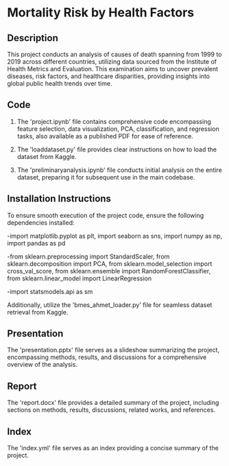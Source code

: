 # Mortality Risk by Health Factors
## Description
This project conducts an analysis of causes of death spanning from 1999 to 2019 across different countries, utilizing data sourced from the Institute of Health Metrics and Evaluation. This examination aims to uncover prevalent diseases, risk factors, and healthcare disparities, providing insights into global public health trends over time.

## Code
1. The 'project.ipynb' file contains comprehensive code encompassing feature selection, data visualization, PCA, classification, and regression tasks, also available as a published PDF for ease of reference.

2. The 'loaddataset.py' file provides clear instructions on how to load the dataset from Kaggle.

3. The 'preliminaryanalysis.ipynb' file conducts initial analysis on the entire dataset, preparing it for subsequent use in the main codebase.

## Installation Instructions
To ensure smooth execution of the project code, ensure the following dependencies installed: 

-import matplotlib.pyplot as plt, import seaborn as sns, import numpy as np, import pandas as pd

-from sklearn.preprocessing import StandardScaler, from sklearn.decomposition import PCA, from sklearn.model_selection import cross_val_score, from sklearn.ensemble import RandomForestClassifier, from sklearn.linear_model import LinearRegression

-import statsmodels.api as sm

Additionally, utilize the 'bmes_ahmet_loader.py' file for seamless dataset retrieval from Kaggle.

## Presentation
The 'presentation.pptx' file serves as a slideshow summarizing the project, encompassing methods, results, and discussions for a comprehensive overview of the analysis.

## Report
The 'report.docx' file provides a detailed summary of the project, including sections on methods, results, discussions, related works, and references.

## Index
The 'index.yml' file serves as an index providing a concise summary of the project.
